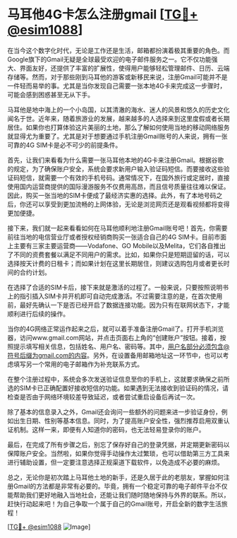 # 马耳他4G卡怎么注册gmail [[TG💪+ @esim1088](https://t.me/s/esim1088)]

在当今这个数字化时代，无论是工作还是生活，邮箱都扮演着极其重要的角色。而Google旗下的Gmail无疑是全球最受欢迎的电子邮件服务之一。它不仅功能强大、界面友好，还提供了丰富的扩展性，使得用户能够轻松管理邮件、日历、云端存储等。然而，对于那些刚到马耳他的游客或新移民来说，注册Gmail可能并不是一件轻而易举的事。尤其是当你发现自己需要一张本地4G卡来完成这一步骤时，可能会感到困惑甚至无从下手。

马耳他是地中海上的一个小岛国，以其清澈的海水、迷人的风景和悠久的历史文化闻名于世。近年来，随着旅游业的发展，越来越多的人选择来到这里度假或者长期居住。如果你也打算体验这片美丽的土地，那么了解如何使用当地的移动网络服务就显得尤为重要了。尤其是对于想要通过手机注册Gmail账号的人来说，拥有一张可靠的4G SIM卡是必不可少的前提条件。

首先，让我们来看看为什么需要一张马耳他本地的4G卡来注册Gmail。根据谷歌的规定，为了确保账户安全，系统会要求新用户输入验证码短信。而要接收这些验证码短信，就需要一个有效的手机号码。通常情况下，在国外旅行或定居时，直接使用国内运营商提供的国际漫游服务不仅费用高昂，而且信号质量往往难以保证。因此，购买一张当地的SIM卡便成了最经济实惠的选择。此外，有了本地号码之后，你还可以享受到更加流畅的上网体验，无论是浏览网页还是观看视频都将变得更加便捷。

接下来，我们就一起来看看如何在马耳他顺利地注册Gmail账号吧！首先，你需要前往当地的电信营业厅或者授权经销商购买一张适合自己的4G SIM卡。目前市面上主要有三家主要运营商——Vodafone、GO Mobile以及Melita，它们各自推出了不同的资费套餐以满足不同用户的需求。比如，如果你只是短期逗留的话，可以选择按天计费的日租卡；而如果计划在这里长期居住，则建议选购包月或者更长时间的合约计划。

在选择了合适的SIM卡后，接下来就是激活的过程了。一般来说，只要按照说明书上的指引插入SIM卡并开机即可自动完成激活。不过需要注意的是，在首次使用前，最好先确认一下是否已经开启了数据连接功能。因为只有在联网状态下，才能顺利进行后续的操作。

当你的4G网络正常运作起来之后，就可以着手准备注册Gmail了。打开手机浏览器，访问www.gmail.com网站，并点击页面右上角的“创建账户”按钮。接着，按照提示填写相关信息，包括姓名、用户名、密码等。其中，用户名部分必须包含@符号后缀为gmail.com的内容。另外，在设置备用邮箱地址这一环节中，也可以考虑填写另一个常用的电子邮箱作为补充联系方式。

在整个注册过程中，系统会多次发送验证信息至你的手机上，这就要求确保之前所选的SIM卡已正确配置好接收短信的功能。如果遇到无法接收到验证码的情况，请检查是否由于网络环境较差导致延迟，或者尝试重启设备后再试一次。

除了基本的信息录入之外，Gmail还会询问一些额外的问题来进一步验证身份，例如出生日期、性别等基本信息。同时，为了提高账户安全性，强烈推荐启用双重认证机制。这样一来，即便有人知道你的密码，也无法轻易登录你的账户。

最后，在完成了所有步骤之后，别忘了保存好自己的登录凭据，并定期更新密码以保障账户安全。当然啦，如果你觉得手动操作太过繁琐，也可以借助第三方工具来进行辅助设置，但一定要注意选择正规渠道下载软件，以免造成不必要的麻烦。

总之，无论你是初次踏上马耳他土地的新手，还是久居于此的老朋友，掌握如何注册Gmail的方法都是非常有必要的。毕竟，拥有一个稳定可靠的电子邮件平台不仅能帮助我们更好地融入当地社会，还能让我们随时随地保持与外界的联系。所以，赶快行动起来吧！为自己争取一个属于自己的Gmail账号，开启全新的数字生活旅程！

[[TG💪+ @esim1088](https://t.me/s/esim1088) ![Image](https://i.postimg.cc/4NQfJmqS/Snipaste-2025-05-13-00-14-12.png)]